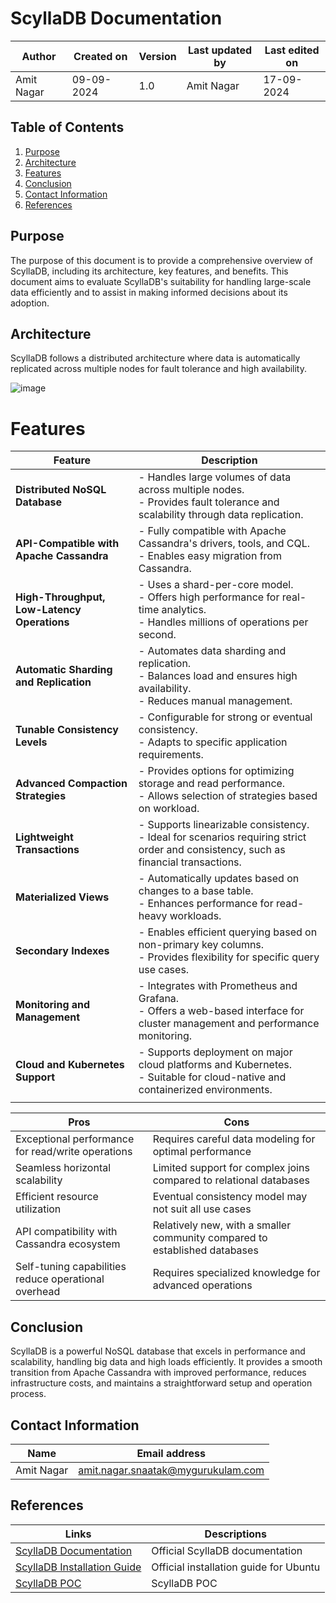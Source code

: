 # ScyllaDB Documentation

| Author | Created on | Version | Last updated by | Last edited on |
|--------|------------|---------|----------------|----------------|
| Amit Nagar | 09-09-2024 | 1.0 | Amit Nagar | 17-09-2024 |

## Table of Contents

1. [Purpose](#purpose)
2. [Architecture](#architecture)
3. [Features](#features)
5. [Conclusion](#conclusion)
6. [Contact Information](#contact-information)
7. [References](#references)
    

## Purpose

The purpose of this document is to provide a comprehensive overview of ScyllaDB, including its architecture, key features, and benefits. This document aims to evaluate ScyllaDB's suitability for handling large-scale data efficiently and to assist in making informed decisions about its adoption.
 
## Architecture

ScyllaDB follows a distributed architecture where data is automatically replicated across multiple nodes for fault tolerance and high availability.

![image](https://github.com/user-attachments/assets/08430655-658f-4ed0-9e57-c5253d346c38)


# Features

| **Feature**                         | **Description**                                                                                                                  |
|-------------------------------------|----------------------------------------------------------------------------------------------------------------------------------|
| **Distributed NoSQL Database**       | - Handles large volumes of data across multiple nodes.<br>- Provides fault tolerance and scalability through data replication.  |
| **API-Compatible with Apache Cassandra** | - Fully compatible with Apache Cassandra's drivers, tools, and CQL.<br>- Enables easy migration from Cassandra.                |
| **High-Throughput, Low-Latency Operations** | - Uses a shard-per-core model.<br>- Offers high performance for real-time analytics.<br>- Handles millions of operations per second. |
| **Automatic Sharding and Replication** | - Automates data sharding and replication.<br>- Balances load and ensures high availability.<br>- Reduces manual management.     |
| **Tunable Consistency Levels**       | - Configurable for strong or eventual consistency.<br>- Adapts to specific application requirements.                           |
| **Advanced Compaction Strategies**   | - Provides options for optimizing storage and read performance.<br>- Allows selection of strategies based on workload.          |
| **Lightweight Transactions**         | - Supports linearizable consistency.<br>- Ideal for scenarios requiring strict order and consistency, such as financial transactions. |
| **Materialized Views**               | - Automatically updates based on changes to a base table.<br>- Enhances performance for read-heavy workloads.                   |
| **Secondary Indexes**                | - Enables efficient querying based on non-primary key columns.<br>- Provides flexibility for specific query use cases.          |
| **Monitoring and Management**        | - Integrates with Prometheus and Grafana.<br>- Offers a web-based interface for cluster management and performance monitoring. |
| **Cloud and Kubernetes Support**     | - Supports deployment on major cloud platforms and Kubernetes.<br>- Suitable for cloud-native and containerized environments.   |
                                                      |


| Pros                                         | Cons                                                 |
|----------------------------------------------|------------------------------------------------------|
| Exceptional performance for read/write operations | Requires careful data modeling for optimal performance |
| Seamless horizontal scalability              | Limited support for complex joins compared to relational databases |
| Efficient resource utilization               | Eventual consistency model may not suit all use cases |
| API compatibility with Cassandra ecosystem   | Relatively new, with a smaller community compared to established databases |
| Self-tuning capabilities reduce operational overhead | Requires specialized knowledge for advanced operations |



## Conclusion

ScyllaDB is a powerful NoSQL database that excels in performance and scalability, handling big data and high loads efficiently. It provides a smooth transition from Apache Cassandra with improved performance, reduces infrastructure costs, and maintains a straightforward setup and operation process.

## Contact Information

| Name       | Email address     |
|------------|-------------------|
| Amit Nagar | amit.nagar.snaatak@mygurukulam.com |

## References
| Links                                                                                                                | Descriptions                                     |
|----------------------------------------------------------------------------------------------------------------------|--------------------------------------------------|
| [ScyllaDB Documentation](https://docs.scylladb.com/)                                                                  | Official ScyllaDB documentation                  |
| [ScyllaDB Installation Guide](https://docs.scylladb.com/stable/operating-scylla/procedures/install/install-ubuntu.html) | Official installation guide for Ubuntu           |
| [ScyllaDB POC](https://github.com/mygurukulam-p10/Documention/blob/main/OT%20MS%20Understanding/Scylla%20DB/Run%20ScyllaDB%20locally%20and%20POC/README.md) | ScyllaDB POC                                      |

